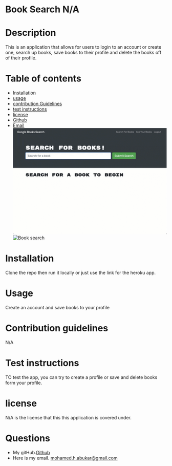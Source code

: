# Book Search N/A
# Description
This is an application that allows for users to login to an account or create one, search up books, save books to their profile and delete the books off of their profile. 
# Table of contents
* [Installation](#installation) 
* [usage](#usage)
* [contribution Guidelines](#contribution-guidelines)
* [test instructions](#test-instrcutions)
* [license](#license)
* [Github](#github)
* [Email](#email)
![Book search](./Assets/21-mern-homework-demo-01.gif)
![Book search](./Assets/21-mern-homework-demo-02.gif)
# Installation
Clone the repo then run it locally or just use the link for the heroku app.
# Usage
Create an account and save books to your profile 
# Contribution guidelines
N/A
# Test instructions
TO test the app, you can try to create a profile or save and delete books form your profile.
# license
N/A is the license that this this application is covered under.
# Questions
* My gitHub.[Github](https://github.com/mohamedabukar)
* Here is my email. mohamed.h.abukar@gmail.com